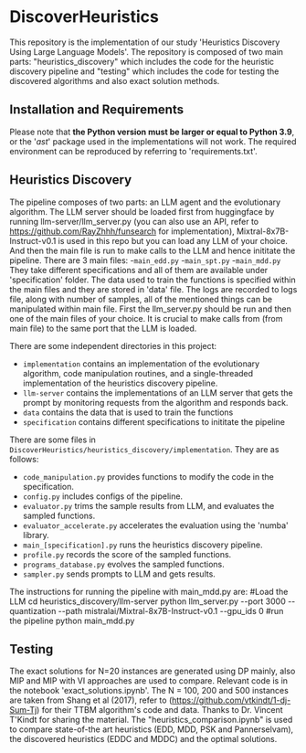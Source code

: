# DiscoverHeuristics
This repository is the implementation of our study 'Heuristics Discovery Using Large Language Models'. The repository is composed of two main parts: "heuristics_discovery" which includes the code for the heuristic discovery pipeline and "testing" which includes the code for testing the discovered algorithms and also exact solution methods.

## Installation and Requirements

Please note that **the Python version must be larger or equal to Python 3.9**, or the '*ast*' package used in the implementations will not work. The required environment can be reproduced by referring to 'requirements.txt'.

## Heuristics Discovery
The pipeline composes of two parts: an LLM agent and the evolutionary algorithm. The LLM server should be loaded first from huggingface by running llm-server/llm_server.py (you can also use an API, refer to https://github.com/RayZhhh/funsearch for implementation), Mixtral-8x7B-Instruct-v0.1 is used in this repo but you can load any LLM of your choice. And then the main file is run to make calls to the LLM and hence inititate the pipeline. There are 3 main files:
	-`main_edd.py`
	-`main_spt.py`
	-`main_mdd.py`
They take different specifications and all of them are available under 'specification' folder. The data used to train the functions is specified within the main files and they are stored in 'data' file. The logs are recorded to logs file, along with number of samples, all of the mentioned things can be manipulated within main file.  First the llm_server.py should be run and then one of the main files of your choice. It is crucial to make calls from (from main file) to the same port that the LLM is loaded. 

There are some independent directories in this project:

- `implementation` contains an implementation of the evolutionary algorithm, code manipulation routines, and a single-threaded implementation of the heuristics discovery pipeline. 
- `llm-server` contains the implementations of an LLM server that gets the prompt by monitoring requests from the algorithm and responds back.
- `data` contains the data that is used to train the functions
- `specification` contains different specifications to inititate the pipeline 

There are some files in `DiscoverHeuristics/heuristics_discovery/implementation`. They are as follows:

- `code_manipulation.py` provides functions to modify the code in the specification.
- `config.py` includes configs of the pipeline.
- `evaluator.py` trims the sample results from LLM, and evaluates the sampled functions.
- `evaluator_accelerate.py` accelerates the evaluation using the 'numba' library.
- `main_[specification].py` runs the heuristics discovery pipeline. 
- `profile.py` records the score of the sampled functions.
- `programs_database.py` evolves the sampled functions.
- `sampler.py` sends prompts to LLM and gets results.


The instructions for running the pipeline with main_mdd.py are: 
#Load the LLM
cd heuristics_discovery/llm-server
python llm_server.py --port 3000 --quantization --path mistralai/Mixtral-8x7B-Instruct-v0.1 --gpu_ids 0 
#run the pipeline
python main_mdd.py



## Testing

The exact solutions for N=20 instances are generated using DP mainly, also MIP and MIP with VI approaches are used to compare. Relevant code is in the notebook 'exact_solutions.ipynb'.
The N = 100, 200 and 500 instances are taken from Shang et al (2017), refer to (https://github.com/vtkindt/1-dj-Sum-Tj) for their TTBM algorithm's code and data. Thanks to Dr. Vincent T'Kindt for sharing the material. The "heuristics_comparison.ipynb" is used to compare state-of-the art heuristics (EDD, MDD, PSK and Pannerselvam), the discovered heuristics (EDDC and MDDC) and the optimal solutions.
